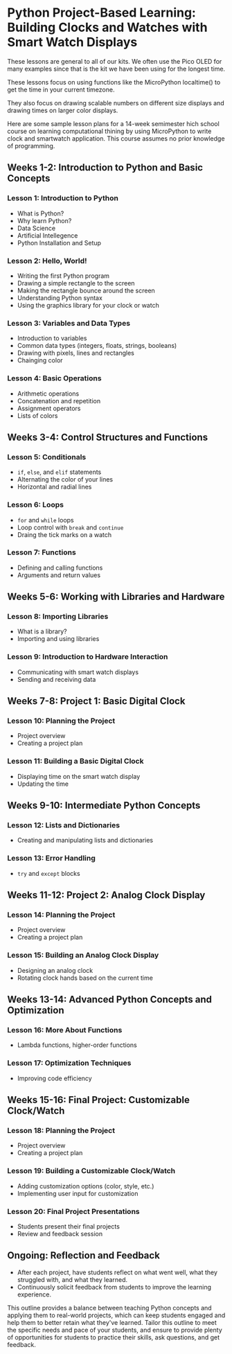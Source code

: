 # Python Project-Based Learning: Building Clocks and Watches with Smart Watch Displays

These lessons are general to all of our kits.  We often use the
Pico OLED for many examples since that is the kit
we have been using for the longest time.

These lessons focus on using functions like the 
MicroPython localtime() to get the time in your
current timezone.

They also focus on drawing scalable numbers on
different size displays and drawing times
on larger color displays.

Here are some sample lesson plans for a 14-week semimester
hich school course on learning computational thining
by using MicroPython to write clock and smartwatch
application.  This course assumes no prior knowledge
of programming.

## **Weeks 1-2: Introduction to Python and Basic Concepts**

### Lesson 1: Introduction to Python
- What is Python?
- Why learn Python?
- Data Science
- Artificial Intellegence
- Python Installation and Setup

### Lesson 2: Hello, World!
- Writing the first Python program
- Drawing a simple rectangle to the screen
- Making the rectangle bounce around the screen
- Understanding Python syntax
- Using the graphics library for your clock or watch

### Lesson 3: Variables and Data Types
- Introduction to variables
- Common data types (integers, floats, strings, booleans)
- Drawing with pixels, lines and rectangles
- Chainging color

### Lesson 4: Basic Operations
- Arithmetic operations
- Concatenation and repetition
- Assignment operators
- Lists of colors

## **Weeks 3-4: Control Structures and Functions**

### Lesson 5: Conditionals
- `if`, `else`, and `elif` statements
- Alternating the color of your lines
- Horizontal and radial lines

### Lesson 6: Loops
- `for` and `while` loops
- Loop control with `break` and `continue`
- Draing the tick marks on a watch

### Lesson 7: Functions
- Defining and calling functions
- Arguments and return values

## **Weeks 5-6: Working with Libraries and Hardware**

### Lesson 8: Importing Libraries
- What is a library?
- Importing and using libraries

### Lesson 9: Introduction to Hardware Interaction
- Communicating with smart watch displays
- Sending and receiving data

## **Weeks 7-8: Project 1: Basic Digital Clock**

### Lesson 10: Planning the Project
- Project overview
- Creating a project plan

### Lesson 11: Building a Basic Digital Clock
- Displaying time on the smart watch display
- Updating the time

## **Weeks 9-10: Intermediate Python Concepts**

### Lesson 12: Lists and Dictionaries
- Creating and manipulating lists and dictionaries

### Lesson 13: Error Handling
- `try` and `except` blocks

## **Weeks 11-12: Project 2: Analog Clock Display**

### Lesson 14: Planning the Project
- Project overview
- Creating a project plan

### Lesson 15: Building an Analog Clock Display
- Designing an analog clock
- Rotating clock hands based on the current time

## **Weeks 13-14: Advanced Python Concepts and Optimization**

### Lesson 16: More About Functions
- Lambda functions, higher-order functions

### Lesson 17: Optimization Techniques
- Improving code efficiency

## **Weeks 15-16: Final Project: Customizable Clock/Watch**

### Lesson 18: Planning the Project
- Project overview
- Creating a project plan

### Lesson 19: Building a Customizable Clock/Watch
- Adding customization options (color, style, etc.)
- Implementing user input for customization

### Lesson 20: Final Project Presentations
- Students present their final projects
- Review and feedback session

## **Ongoing: Reflection and Feedback**

- After each project, have students reflect on what went well, what they struggled with, and what they learned.
- Continuously solicit feedback from students to improve the learning experience.

This outline provides a balance between teaching Python concepts and applying them to real-world projects, which can keep students engaged and help them to better retain what they've learned. Tailor this outline to meet the specific needs and pace of your students, and ensure to provide plenty of opportunities for students to practice their skills, ask questions, and get feedback.
